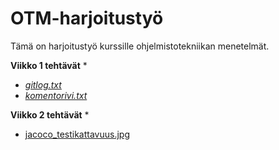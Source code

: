 # OTM-harjoitustyö

Tämä on harjoitustyö kurssille ohjelmistotekniikan menetelmät.

**Viikko 1 tehtävät**
* 
* [*gitlog.txt*](https://github.com/apndx/otm-harjoitustyo/blob/master/laskarit/viikko1/gitlog.txt)
* [*komentorivi.txt*](https://github.com/apndx/otm-harjoitustyo/blob/master/laskarit/viikko1/komentorivi.txt)

**Viikko 2 tehtävät**
*
* [jacoco_testikattavuus.jpg](https://github.com/apndx/otm-harjoitustyo/blob/master/laskarit/viikko2/jacoco_testikattavuus.jpg)

